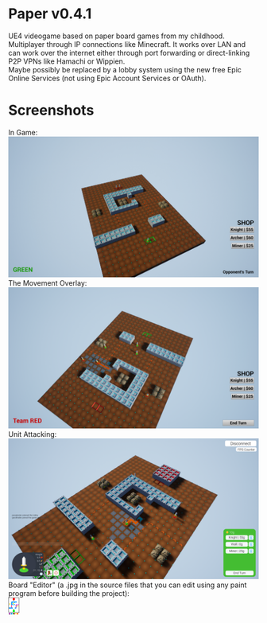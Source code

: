 # Paper v0.4.1
UE4 videogame based on paper board games from my childhood. Multiplayer through IP connections like Minecraft. It works over LAN and can work over the internet either through port forwarding or direct-linking P2P VPNs like Hamachi or Wippien. <br />
Maybe possibly be replaced by a lobby system using the new free Epic Online Services (not using Epic Account Services or OAuth).

# Screenshots
In Game: <br />
![Screenshot_01](https://raw.githubusercontent.com/goodtrailer/Paper/master/Screenshots/Screenshot_01.png)
The Movement Overlay: <br />
![Screenshot_02](https://raw.githubusercontent.com/goodtrailer/Paper/master/Screenshots/Screenshot_02.png)
Unit Attacking: <br />
![Screenshot_03](https://raw.githubusercontent.com/goodtrailer/Paper/master/Screenshots/Screenshot_03.png)
Board "Editor" (a .jpg in the source files that you can edit using any paint program before building the project): <br />
![T_Board_BC.jpg](https://raw.githubusercontent.com/goodtrailer/Paper/master/Content/Textures/T_Board_BC.jpg)
